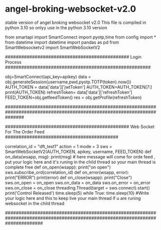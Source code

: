 # angel-broking-websocket-v2.0
stable version of angel broking websocket v2.0
This file is compiled in python 3.10 so onlyy use in the python 3.10 version



from smartapi import SmartConnect
import pyotp,time
from config import  *
from datetime import datetime
import pandas as pd
from SmartWebsocketv2 import SmartWebSocketV2

############################################## Login Process ######################################################

obj=SmartConnect(api_key=apikey)
data = obj.generateSession(username,pwd,pyotp.TOTP(token).now())
AUTH_TOKEN = data['data']['jwtToken']
AUTH_TOKEN=AUTH_TOKEN[7:]
print(AUTH_TOKEN)
refreshToken= data['data']['refreshToken']
FEED_TOKEN=obj.getfeedToken()
res = obj.getProfile(refreshToken)

#######################################################################################################################

############################################## Web Socket For The Order Feed ##########################################

correlation_id = "dft_test1"
action = 1
mode = 3
sws = SmartWebSocketV2(AUTH_TOKEN, apikey, username, FEED_TOKEN)
def on_data(wsapp, msg):
		print(msg)   # here message will come for orde feed , put your logic here and it's runing in the child thread so your main thread is complete free
def on_open(wsapp):
		print("on open")
		sws.subscribe_ord(correlation_id)
def on_error(wsapp, error):
		print("ERROR")
		print(error)
def on_close(wsapp):
		print("Close")
sws.on_open = on_open
sws.on_data = on_data
sws.on_error = on_error
sws.on_close = on_close
threading.Thread(target = sws.connect).start()
print('Control Released')
time.sleep(5)
while True:
		time.sleep(10)
		#Write your logic here and this to keep live your main thread if u are runing websocket in the child thread


##############################################################################################################################

				
